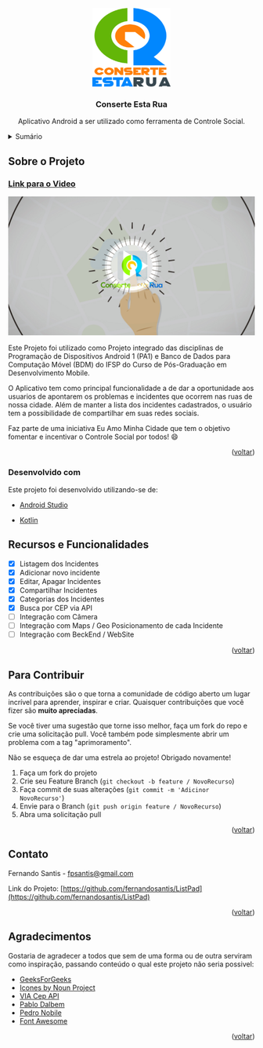 <div id="top"></div>
<!-- PROJECT LOGO -->

<div align="center">
  <a href="https://github.com/othneildrew/Best-README-Template">
    <img src="images/logo_light.svg" alt="Logo" width="160" height="160">
  </a>


  <h3 align="center">Conserte Esta Rua</h3>

  <p align="center">
      Aplicativo Android a ser utilizado como ferramenta de Controle Social.
  </p>
</div>



<!-- TABLE OF CONTENTS -->

<details>
  <summary>Sumário</summary>
  <ol>
    <li>
      <a href="#sobre-o-projeto">Sobre o Projeto</a>
      <ul>
        <li><a href="#link-para-o-video">Link para o Video</a></li>
        <li><a href="#desenvolvido-com">Desenvolvido com</a></li>
      </ul>
    </li>
    <li><a href="#recursos-e-funcionalidades">Recursos e Funcionalidades</a></li>
    <li><a href="#para-contribuir">Para Contribuir</a></li>
    <li><a href="#contato">Contato</a></li>
    <li><a href="#agradecimentos">Agradecimentos</a></li>
      </ol>
</details>




<!-- SOBRE O PROJETO -->

## Sobre o Projeto

<!-- LINK PARA O VIDEO -->

### [Link para o Video](images/conserte_essa_rua.mp4)

![](images/tela_video.jpg)



Este Projeto foi utilizado como Projeto integrado das disciplinas de Programação de Dispositivos Android 1 (PA1) e Banco de Dados para Computação Móvel (BDM) do IFSP do Curso de Pós-Graduação em Desenvolvimento Mobile.

O Aplicativo tem como principal funcionalidade a de dar a oportunidade aos usuarios de apontarem os problemas e incidentes que ocorrem nas ruas de nossa cidade. Além de manter a lista dos incidentes cadastrados, o usuário tem a possibilidade de compartilhar em suas redes sociais. 

Faz parte de uma iniciativa Eu Amo Minha Cidade que tem o objetivo fomentar e incentivar o Controle Social por todos! :smile:

<p align="right">(<a href="#top">voltar</a>)</p>

<!-- DESENVOLVIDO-COM -->

### Desenvolvido com

Este projeto foi desenvolvido utilizando-se de:

* [Android Studio](https://developer.android.com/studio)

* [Kotlin](https://kotlinlang.org/)

  

  

<!-- RECURSOS E FUNCIONALIDADES -->

## Recursos e Funcionalidades

- [x] Listagem dos Incidentes
- [x] Adicionar novo incidente
- [x] Editar, Apagar Incidentes
- [x] Compartilhar Incidentes
- [x] Categorias dos Incidentes
- [x] Busca por CEP via API
- [ ] Integração com Câmera
- [ ] Integração com Maps / Geo Posicionamento de cada Incidente
- [ ] Integração com BeckEnd / WebSite

<p align="right">(<a href="#top">voltar</a>)</p>

<!-- CONTRIBUICAO -->

## Para Contribuir

As contribuições são o que torna a comunidade de código aberto um lugar incrível para aprender, inspirar e criar. Quaisquer contribuições que você fizer são **muito apreciadas**.

Se você tiver uma sugestão que torne isso melhor, faça um fork do repo e crie uma solicitação pull. Você também pode simplesmente abrir um problema com a tag "aprimoramento".

Não se esqueça de dar uma estrela ao projeto! Obrigado novamente!

1. Faça um fork do projeto
2. Crie seu Feature Branch (`git checkout -b feature / NovoRecurso`)
3. Faça commit de suas alterações (`git commit -m 'Adicinor NovoRecurso'`)
4. Envie para o Branch (`git push origin feature / NovoRecurso`)
5. Abra uma solicitação pull

<p align="right">(<a href="#top">voltar</a>)</p>



<!-- CONTATO -->

## Contato

Fernando Santis - fpsantis@gmail.com

Link do Projeto: [https://github.com/fernandosantis/ListPad](https://github.com/fernandosantis/ListPad)

<p align="right">(<a href="#top">voltar</a>)</p>



<!-- AGRADECIMENTOS -->

## Agradecimentos

Gostaria de agradecer a todos que sem de uma forma ou de outra serviram como inspiração, passando conteúdo o qual este projeto não seria possivel:

* [GeeksForGeeks](https://www.geeksforgeeks.org/how-to-capture-screenshot-of-a-view-and-save-it-to-gallery-in-android/)
* [Icones by Noun Project](https://thenounproject.com/)
* [VIA Cep API](https://github.com/jeancsanchez/Via-Cep-API)
* [Pablo Dalbem](https://github.com/pdalbem)
* [Pedro Nobile](https://github.com/northonh)
* [Font Awesome](https://fontawesome.com)

<p align="right">(<a href="#top">voltar</a>)</p>
